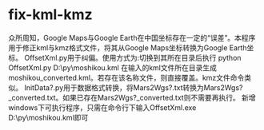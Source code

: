 fix-kml-kmz
===========

众所周知，Google Maps与Google Earth在中国坐标存在一定的“误差”。本程序用于修正kml与kmz格式文件，将其从Google Maps坐标转换为Google Earth坐标。
OffsetXml.py用于纠偏。使用方式为:切换到其所在目录后执行
python OffsetXml.py D:\py\moshikou.kml
在输入的kml文件所在目录生成moshikou_converted.kml。若存在该名称文件，则直接覆盖。kmz文件命令类似。 InitData?.py用于数据格式转换，将Mars2Wgs?.txt转换为Mars2Wgs?_converted.txt。如果已存在Mars2Wgs?_converted.txt则不需要再执行。
新增windows下可执行程序，只需在命令行下输入OffsetXml.exe D:\py\moshikou.kml即可
